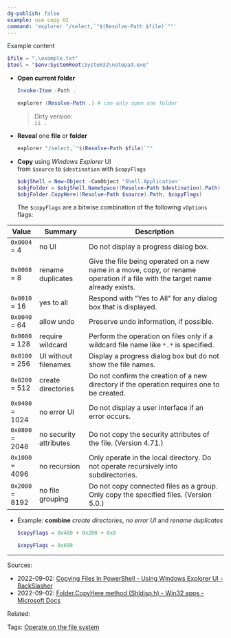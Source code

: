 ```yaml
---
dg-publish: false
example: use copy UI
command: 'explorer "/select,`"$(Resolve-Path $file)`""'
---
```

Example content
```powershell
$file = ".\example.txt"
$tool = "$env:SystemRoot\System32\notepad.exe"
```

- **Open current folder**
    ```powershell
    Invoke-Item -Path .
    ```
    ```powershell
    explorer (Resolve-Path .) # can only open one folder
    ```
    > Dirty version:  
    > `ii .`

- **Reveal** one **file** or **folder**
    ```powershell
    explorer "/select,`"$(Resolve-Path $file)`""
    ```

- **Copy** using _Windows Explorer_ UI  
    from `$source` to `$destination` with `$copyFlags`
	```powershell
	$objShell = New-Object -ComObject 'Shell.Application'    
	$objFolder = $objShell.NameSpace((Resolve-Path $destination).Path)
	$objFolder.CopyHere((Resolve-Path $source).Path, $copyFlags)
	```

    The `$copyFlags` are a bitwise combination of the following `vOptions` flags:

| Value                | Summary                | Description                                                                                                                    |
| -------------------- | ---------------------- | ------------------------------------------------------------------------------------------------------------------------------ |
| `0x0004` <br> = 4    | no UI                  | Do not display a progress dialog box.                                                                                          |
| `0x0008` <br> = 8    | rename duplicates      | Give the file being operated on a new name in a move, copy, or rename operation if a file with the target name already exists. |
| `0x0010` <br> = 16   | yes to all             | Respond with "Yes to All" for any dialog box that is displayed.                                                                |
| `0x0040` <br> = 64   | allow undo             | Preserve undo information, if possible.                                                                                        |
| `0x0080` <br> = 128  | require wildcard       | Perform the operation on files only if a wildcard file name like `*.*` is specified.                                           |
| `0x0100` <br> = 256  | UI without filenames   | Display a progress dialog box but do not show the file names.                                                                  |
| `0x0200` <br> = 512  | create directories     | Do not confirm the creation of a new directory if the operation requires one to be created.                                    |
| `0x0400` <br> = 1024 | no error UI            | Do not display a user interface if an error occurs.                                                                            |
| `0x0800` <br> = 2048 | no security attributes | Do not copy the security attributes of the file. (Version 4.71.)                                                               |
| `0x1000` <br> = 4096 | no recursion           | Only operate in the local directory. Do not operate recursively into subdirectories.                                           |
| `0x2000` <br> = 8192 | no file grouping       | Do not copy connected files as a group. Only copy the specified files. (Version 5.0.)                                          |

- Example: **combine** _create directories_, _no error UI_ and _rename duplicates_
    ```powershell
    $copyFlags = 0x400 + 0x200 + 0x8
    ```
    ```powershell
    $copyFlags = 0x608
    ```


---


Sources:
- 2022-09-02: [Copying Files In PowerShell - Using Windows Explorer UI - BackSlasher](https://blog.backslasher.net/copying-files-in-powershell-using-windows-explorer-ui.html)
- 2022-09-02: [Folder.CopyHere method (Shldisp.h) - Win32 apps - Microsoft Docs](https://docs.microsoft.com/en-us/windows/win32/shell/folder-copyhere)

Related:

Tags:
[Operate on the file system](Operate%20on%20the%20file%20system.md)
